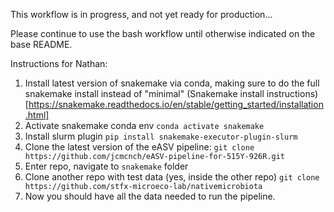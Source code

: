 This workflow is in progress, and not yet ready for production...

Please continue to use the bash workflow until otherwise indicated on the base README.

Instructions for Nathan:

1. Install latest version of snakemake via conda, making sure to do the full snakemake install instead of "minimal"
(Snakemake install instructions)[https://snakemake.readthedocs.io/en/stable/getting_started/installation.html]
2. Activate snakemake conda env
`conda activate snakemake`
3. Install slurm plugin
`pip install snakemake-executor-plugin-slurm`
4. Clone the latest version of the eASV pipeline:
`git clone https://github.com/jcmcnch/eASV-pipeline-for-515Y-926R.git`
5. Enter repo, navigate to `snakemake` folder
6. Clone another repo with test data (yes, inside the other repo)
`git clone https://github.com/stfx-microeco-lab/nativemicrobiota`
7. Now you should have all the data needed to run the pipeline.
